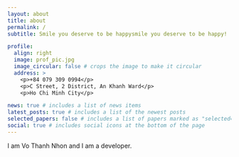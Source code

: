 ```yaml
---
layout: about
title: about
permalink: /
subtitle: Smile you deserve to be happysmile you deserve to be happy!

profile:
  align: right
  image: prof_pic.jpg
  image_circular: false # crops the image to make it circular
  address: >
    <p>+84 079 309 0994</p>
    <p>C Street, 2 District, An Khanh Ward</p>
    <p>Ho Chi Minh City</p>

news: true # includes a list of news items
latest_posts: true # includes a list of the newest posts
selected_papers: false # includes a list of papers marked as "selected={true}"
social: true # includes social icons at the bottom of the page
---
```


I am Vo Thanh Nhon and I am a developer.
